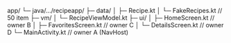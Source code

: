 app/
 └─ java/.../recipeapp/
     ├─ data/
     │   ├─ Recipe.kt
     │   └─ FakeRecipes.kt        // 50 item
     ├─ vm/
     │   └─ RecipeViewModel.kt
     ├─ ui/
     │   ├─ HomeScreen.kt         // owner B
     │   ├─ FavoritesScreen.kt    // owner C
     │   └─ DetailsScreen.kt      // owner D
     └─ MainActivity.kt           // owner A (NavHost)
